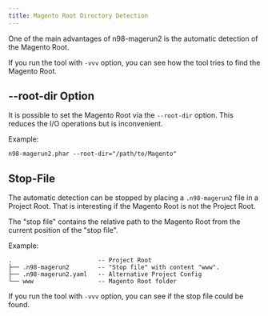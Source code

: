 ```yaml
---
title: Magento Root Directory Detection
---
```


One of the main advantages of n98-magerun2 is the automatic detection of the Magento Root.

If you run the tool with `-vvv` option, you can see how the tool tries to find the Magento Root.

## --root-dir Option

It is possible to set the Magento Root via the `--root-dir` option. This reduces the I/O operations but is inconvenient.

Example:

`n98-magerun2.phar --root-dir="/path/to/Magento"`

## Stop-File

The automatic detection can be stopped by placing a `.n98-magerun2` file in a Project Root. That is interesting if the Magento Root is not the Project Root.

The "stop file" contains the relative path to the Magento Root from the current position of the "stop file".

Example:

```
.                        -- Project Root
├── .n98-magerun2        -- "Stop file" with content "www".
├── .n98-magerun2.yaml   -- Alternative Project Config
└── www                  -- Magento Root folder
```

If you run the tool with `-vvv` option, you can see if the stop file could be found.
